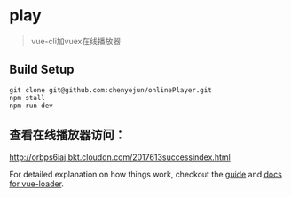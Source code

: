 # play

> vue-cli加vuex在线播放器

## Build Setup

``` 
git clone git@github.com:chenyejun/onlinePlayer.git
npm stall 
npm run dev
```
## 查看在线播放器访问：
http://orbps6iaj.bkt.clouddn.com/2017613successindex.html


For detailed explanation on how things work, checkout the [guide](http://vuejs-templates.github.io/webpack/) and [docs for vue-loader](http://vuejs.github.io/vue-loader).
